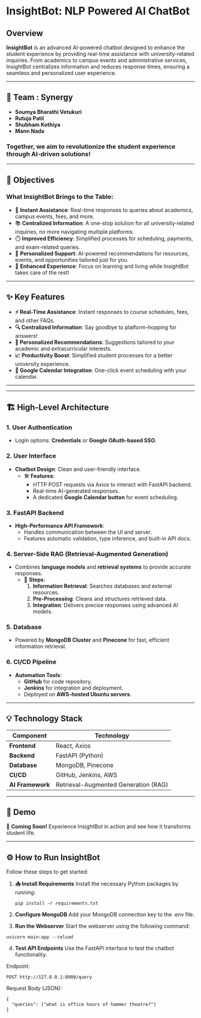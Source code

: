 # InsightBot: NLP Powered AI ChatBot

## Overview

**InsightBot** is an advanced AI-powered chatbot designed to enhance the student experience by providing real-time assistance with university-related inquiries. From academics to campus events and administrative services, InsightBot centralizes information and reduces response times, ensuring a seamless and personalized user experience.

---

## 🌟 Team : Synergy

- **Soumya Bharathi Vetukuri**
- **Rutuja Patil**
- **Shubham Kothiya**
- **Mann Nada**

### **Together, we aim to revolutionize the student experience through AI-driven solutions!**

---
## 🎯 Objectives  

### What InsightBot Brings to the Table:  
- 🌟 **Instant Assistance**: Real-time responses to queries about academics, campus events, fees, and more.  
- 📚 **Centralized Information**: A one-stop solution for all university-related inquiries, no more navigating multiple platforms.  
- ⏱️ **Improved Efficiency**: Simplified processes for scheduling, payments, and exam-related queries.  
- 🎯 **Personalized Support**: AI-powered recommendations for resources, events, and opportunities tailored just for you.  
- 🎉 **Enhanced Experience**: Focus on learning and living while InsightBot takes care of the rest!  

---

## ✨ Key Features  

- **⚡ Real-Time Assistance**: Instant responses to course schedules, fees, and other FAQs.  
- **🔍 Centralized Information**: Say goodbye to platform-hopping for answers!  
- **🎁 Personalized Recommendations**: Suggestions tailored to your academic and extracurricular interests.  
- **📈 Productivity Boost**: Simplified student processes for a better university experience.  
- **📅 Google Calendar Integration**: One-click event scheduling with your calendar.

---


---

## 🏗️ High-Level Architecture  

### 1. **User Authentication**  
- Login options: **Credentials** or **Google OAuth-based SSO**.  

### 2. **User Interface**  
- **Chatbot Design**: Clean and user-friendly interface.  
  - 🛠️ **Features**:
    - HTTP POST requests via Axios to interact with FastAPI backend.
    - Real-time AI-generated responses.
    - A dedicated **Google Calendar button** for event scheduling.  

### 3. **FastAPI Backend**  
- **High-Performance API Framework**:  
  - Handles communication between the UI and server.  
  - Features automatic validation, type inference, and built-in API docs.  

### 4. **Server-Side RAG (Retrieval-Augmented Generation)**  
- Combines **language models** and **retrieval systems** to provide accurate responses.  
  - 🔎 **Steps**:  
    1. **Information Retrieval**: Searches databases and external resources.  
    2. **Pre-Processing**: Cleans and structures retrieved data.  
    3. **Integration**: Delivers precise responses using advanced AI models.  

### 5. **Database**  
- Powered by **MongoDB Cluster** and **Pinecone** for fast, efficient information retrieval.  

### 6. **CI/CD Pipeline**  
- **Automation Tools**:  
  - **GitHub** for code repository.  
  - **Jenkins** for integration and deployment.  
  - Deployed on **AWS-hosted Ubuntu servers**.  

---



## 💡 Technology Stack  

| **Component**       | **Technology**           |  
|----------------------|--------------------------|  
| **Frontend**         | React, Axios             |  
| **Backend**          | FastAPI (Python)         |  
| **Database**         | MongoDB, Pinecone        |  
| **CI/CD**            | GitHub, Jenkins, AWS     |  
| **AI Framework**     | Retrieval-Augmented Generation (RAG) |  

---

## 🎥 Demo  

👀 **Coming Soon!** Experience InsightBot in action and see how it transforms student life.  

---

## ⚙️ How to Run InsightBot  

Follow these steps to get started:  

1. **📥 Install Requirements** 
   Install the necessary Python packages by running:  
   ```
   pip install -r requirements.txt 
   ```

2. **Configure MongoDB**
Add your MongoDB connection key to the .env file.

3. **Run the Webserver**
Start the webserver using the following command:
```
uvicorn main:app --reload
```

4. **Test API Endpoints**
Use the FastAPI interface to test the chatbot functionality.

Endpoint:
```
POST http://127.0.0.1:8000/query
```
Request Body (JSON):
```
{
  "queries": ["what is office hours of hammer theatre?"]
}
```





